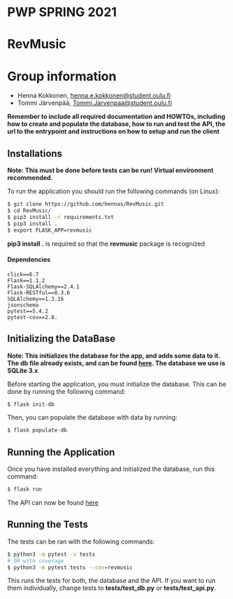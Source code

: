 # PWP SPRING 2021
# RevMusic
# Group information
* Henna Kokkonen, henna.e.kokkonen@student.oulu.fi
* Tommi Järvenpää, Tommi.Jarvenpaa@student.oulu.fi

__Remember to include all required documentation and HOWTOs, including how to create and populate the database, how to run and test the API, the url to the entrypoint and instructions on how to setup and run the client__

## Installations

**Note: This must be done before tests can be run! Virtual environment recommended.**

To run the application you should run the following commands (on Linux):
```bash
$ git clone https://github.com/hennas/RevMusic.git
$ cd RevMusic/
$ pip3 install -r requirements.txt
$ pip3 install .
$ export FLASK_APP=revmusic
```
**pip3 install .** is required so that the **revmusic** package is recognized

#### Dependencies
```
click==6.7
Flask==1.1.2
Flask-SQLAlchemy==2.4.1
Flask-RESTful==0.3.6
SQLAlchemy==1.3.16
jsonschema
pytest==5.4.2
pytest-cov==2.8.
```

## Initializing the DataBase

**Note: This initializes the database for the app, and adds some data to it. The db file already exists, and can be found [here](https://github.com/hennas/RevMusic/blob/master/db/revmusic.db). The database we use is SQLite 3.x**

Before starting the application, you must initialize the database. This can be done by running the following command:
```bash
$ flask init-db
```
Then, you can populate the database with data by running:
```bash
$ flask populate-db
```

## Running the Application
Once you have installed everything and initialized the database, run this command:
```bash
$ flask run
```
The API can now be found [here](http://127.0.0.1:5000/api/)

## Running the Tests

The tests can be ran with the following commands:
```bash
$ python3 -m pytest -s tests 
# OR with coverage
$ python3 -m pytest tests --cov=revmusic
```
This runs the tests for both, the database and the API. If you want to run them individually, change tests to **tests/test_db.py** or **tests/test_api.py**.
